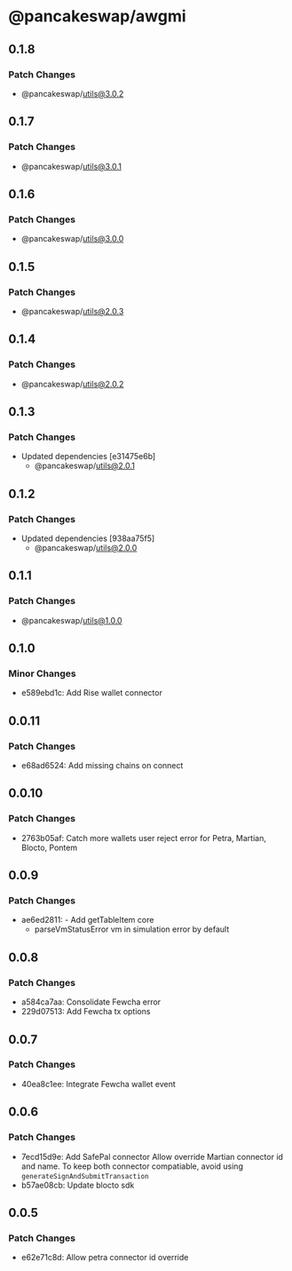 # @pancakeswap/awgmi

## 0.1.8

### Patch Changes

- @pancakeswap/utils@3.0.2

## 0.1.7

### Patch Changes

- @pancakeswap/utils@3.0.1

## 0.1.6

### Patch Changes

- @pancakeswap/utils@3.0.0

## 0.1.5

### Patch Changes

- @pancakeswap/utils@2.0.3

## 0.1.4

### Patch Changes

- @pancakeswap/utils@2.0.2

## 0.1.3

### Patch Changes

- Updated dependencies [e31475e6b]
  - @pancakeswap/utils@2.0.1

## 0.1.2

### Patch Changes

- Updated dependencies [938aa75f5]
  - @pancakeswap/utils@2.0.0

## 0.1.1

### Patch Changes

- @pancakeswap/utils@1.0.0

## 0.1.0

### Minor Changes

- e589ebd1c: Add Rise wallet connector

## 0.0.11

### Patch Changes

- e68ad6524: Add missing chains on connect

## 0.0.10

### Patch Changes

- 2763b05af: Catch more wallets user reject error for Petra, Martian, Blocto, Pontem

## 0.0.9

### Patch Changes

- ae6ed2811: - Add getTableItem core
  - parseVmStatusError vm in simulation error by default

## 0.0.8

### Patch Changes

- a584ca7aa: Consolidate Fewcha error
- 229d07513: Add Fewcha tx options

## 0.0.7

### Patch Changes

- 40ea8c1ee: Integrate Fewcha wallet event

## 0.0.6

### Patch Changes

- 7ecd15d9e: Add SafePal connector
  Allow override Martian connector id and name. To keep both connector compatiable, avoid using `generateSignAndSubmitTransaction`
- b57ae08cb: Update blocto sdk

## 0.0.5

### Patch Changes

- e62e71c8d: Allow petra connector id override
